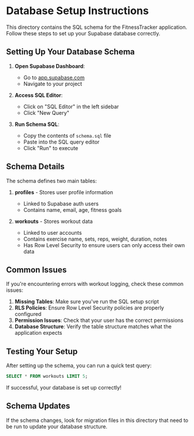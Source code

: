 # Database Setup Instructions

This directory contains the SQL schema for the FitnessTracker application. Follow these steps to set up your Supabase database correctly.

## Setting Up Your Database Schema

1. **Open Supabase Dashboard**:

   - Go to [app.supabase.com](https://app.supabase.com/)
   - Navigate to your project

2. **Access SQL Editor**:

   - Click on "SQL Editor" in the left sidebar
   - Click "New Query"

3. **Run Schema SQL**:
   - Copy the contents of `schema.sql` file
   - Paste into the SQL query editor
   - Click "Run" to execute

## Schema Details

The schema defines two main tables:

1. **profiles** - Stores user profile information

   - Linked to Supabase auth users
   - Contains name, email, age, fitness goals

2. **workouts** - Stores workout data
   - Linked to user accounts
   - Contains exercise name, sets, reps, weight, duration, notes
   - Has Row Level Security to ensure users can only access their own data

## Common Issues

If you're encountering errors with workout logging, check these common issues:

1. **Missing Tables**: Make sure you've run the SQL setup script
2. **RLS Policies**: Ensure Row Level Security policies are properly configured
3. **Permission Issues**: Check that your user has the correct permissions
4. **Database Structure**: Verify the table structure matches what the application expects

## Testing Your Setup

After setting up the schema, you can run a quick test query:

```sql
SELECT * FROM workouts LIMIT 5;
```

If successful, your database is set up correctly!

## Schema Updates

If the schema changes, look for migration files in this directory that need to be run to update your database structure.
